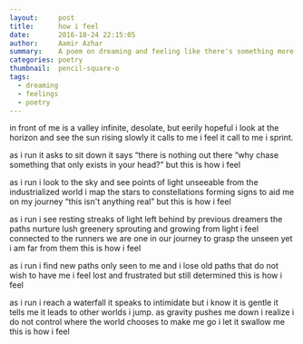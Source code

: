 ```yaml
---
layout:     post
title:      how i feel
date:       2016-10-24 22:15:05
author:     Aamir Azhar
summary:    A poem on dreaming and feeling like there's something more out there.
categories: poetry
thumbnail:  pencil-square-o
tags:
  - dreaming
  - feelings
  - poetry
---
```

in front of me is a valley
infinite, desolate, but eerily hopeful
i look at the horizon and see the sun rising slowly
it calls to me
i feel it call to me
i sprint.

as i run
it asks to sit down
it says “there is nothing out there
“why chase something that only exists in your head?”
but this is how i feel

as i run
i look to the sky
and see points of light unseeable from the industrialized world
i map the stars to constellations
forming signs to aid me on my journey
“this isn't anything real”
but this is how i feel

as i run
i see resting streaks of light
left behind by previous dreamers
the paths nurture lush greenery
sprouting and growing from light
i feel connected to the runners
we are one in our journey to grasp the unseen
yet i am far from them
this is how i feel

as i run
i find new paths
only seen to me
and i lose old paths
that do not wish to have me
i feel lost and frustrated
but still determined
this is how i feel

as i run
i reach a waterfall
it speaks to intimidate
but i know it is gentle
it tells me it leads to other worlds
i jump.
as gravity pushes me down
i realize i do not control where the world chooses to make me go
i let it swallow me
this is how i feel

